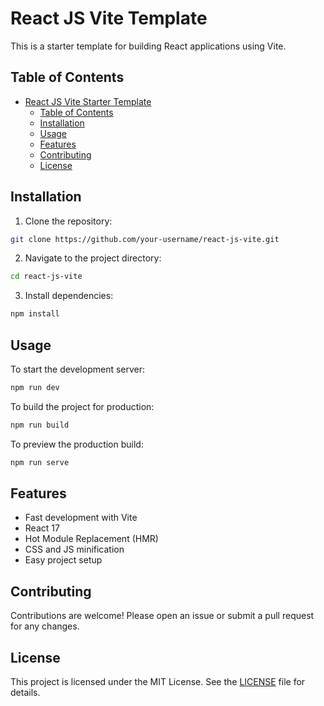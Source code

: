 # React JS Vite Template

This is a starter template for building React applications using Vite.

## Table of Contents

- [React JS Vite Starter Template](#react-js-vite-template)
  - [Table of Contents](#table-of-contents)
  - [Installation](#installation)
  - [Usage](#usage)
  - [Features](#features)
  - [Contributing](#contributing)
  - [License](#license)

## Installation

1. Clone the repository:

```sh
git clone https://github.com/your-username/react-js-vite.git
```

2. Navigate to the project directory:

```sh
cd react-js-vite
```

3. Install dependencies:

```sh
npm install
```

## Usage

To start the development server:

```sh
npm run dev
```

To build the project for production:

```sh
npm run build
```

To preview the production build:

```sh
npm run serve
```

## Features

- Fast development with Vite
- React 17
- Hot Module Replacement (HMR)
- CSS and JS minification
- Easy project setup

## Contributing

Contributions are welcome! Please open an issue or submit a pull request for any changes.

## License

This project is licensed under the MIT License. See the [LICENSE](LICENSE) file for details.
